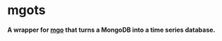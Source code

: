 # mgots

**A wrapper for [mgo](https://github.com/go-mgo/mgo) that turns a MongoDB into a time series database.**
